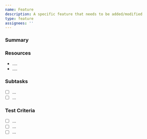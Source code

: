 ```yaml
---
name: Feature
description: A specific feature that needs to be added/modified
type: feature
assignees: ''
---
```


### Summary
<!-- A *very brief* description of what the player will be able to do once this is complete. -->

### Resources
<!--- *Add links to related issues, PRs, feature documentation, etc.* --->
- ....
- ....

### Subtasks
<!--- *Known subtasks (that are significant enough to be worth noting up front, but not big enough to be their own issue* --->
* [ ] ...
* [ ] ...

### Test Criteria
<!--- *Specific tests to run (beyond any in the general project doc)* --->
* [ ] ...
* [ ] ...
* [ ] ...
